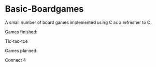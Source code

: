# Basic-Boardgames

A small number of board games implemented using C as a refresher to C. 

Games finished:

Tic-tac-toe

Games planned:

Connect 4
